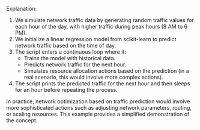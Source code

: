 Explanation:

1. We simulate network traffic data by generating random traffic values for each hour of the day, with higher traffic during peak hours (8 AM to 6 PM).
2. We initialize a linear regression model from scikit-learn to predict network traffic based on the time of day.
3. The script enters a continuous loop where it:
    - Trains the model with historical data.
    - Predicts network traffic for the next hour.
    - Simulates resource allocation actions based on the prediction (in a real scenario, this would involve more complex actions).
4. The script prints the predicted traffic for the next hour and then sleeps for an hour before repeating the process.

In practice, network optimization based on traffic prediction would involve more sophisticated actions such as adjusting network parameters, routing, or scaling resources. This example provides a simplified demonstration of the concept.